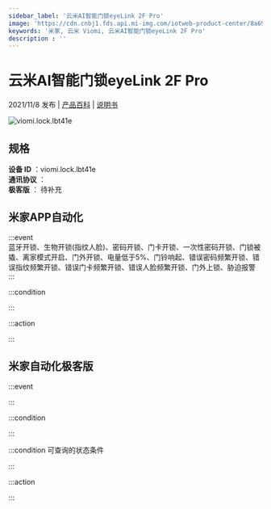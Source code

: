 ```yaml
---
sidebar_label: '云米AI智能门锁eyeLink 2F Pro'
image: 'https://cdn.cnbj1.fds.api.mi-img.com/iotweb-product-center/8a69dd38f1797d656c66b8b15b8b1963_1630667618163.png?GalaxyAccessKeyId=AKVGLQWBOVIRQ3XLEW&Expires=9223372036854775807&Signature=uFh6SUbQ2yZP2HxDJ78vIN+AEZ4='
keywords: '米家, 云米 Viomi, 云米AI智能门锁eyeLink 2F Pro'
description : ''
---
```

# 云米AI智能门锁eyeLink 2F Pro

2021/11/8 发布 | [产品百科](https://home.mi.com/webapp/content/baike/product/index.html?model=viomi.lock.lbt41e/) | [说明书](https://home.mi.com/views/introduction.html?model=viomi.lock.lbt41e&region=cn)

![viomi.lock.lbt41e](https://cdn.cnbj1.fds.api.mi-img.com/iotweb-product-center/8a69dd38f1797d656c66b8b15b8b1963_1630667618163.png?GalaxyAccessKeyId=AKVGLQWBOVIRQ3XLEW&Expires=9223372036854775807&Signature=uFh6SUbQ2yZP2HxDJ78vIN+AEZ4=)

## 规格  
> 
**设备 ID** ：viomi.lock.lbt41e  
**通讯协议** ：  
**极客版**  ： 待补充 


## 米家APP自动化  

:::event  
蓝牙开锁、生物开锁(指纹人脸)、密码开锁、门卡开锁、一次性密码开锁、门锁被撬、离家模式开启、门外开锁、电量低于5%、门铃响起、错误密码频繁开锁、错误指纹频繁开锁、错误门卡频繁开锁、错误人脸频繁开锁、门外上锁、胁迫报警
:::

:::condition  

:::

:::action   

:::

## 米家自动化极客版  

:::event  

:::

:::condition  

:::

:::condition 可查询的状态条件  

:::

:::action  

:::

        

